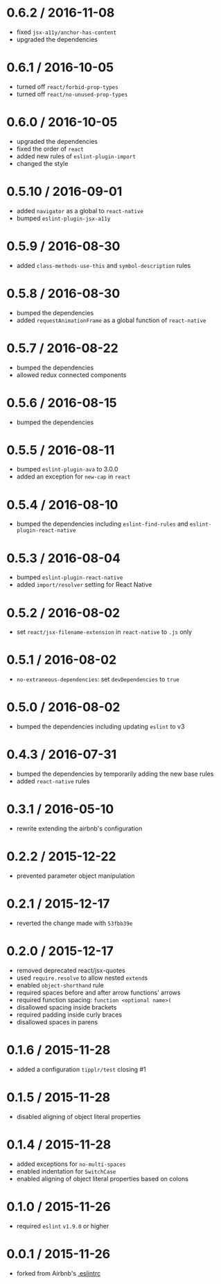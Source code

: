 0.6.2 / 2016-11-08
==================
  - fixed `jsx-a11y/anchor-has-content`
  - upgraded the dependencies

0.6.1 / 2016-10-05
==================
  - turned off `react/forbid-prop-types`
  - turned off `react/no-unused-prop-types`

0.6.0 / 2016-10-05
==================
  - upgraded the dependencies
  - fixed the order of `react`
  - added new rules of `eslint-plugin-import`
  - changed the style

0.5.10 / 2016-09-01
==================
  - added `navigator` as a global to `react-native`
  - bumped `eslint-plugin-jsx-a11y`

0.5.9 / 2016-08-30
==================
  - added `class-methods-use-this` and `symbol-description` rules

0.5.8 / 2016-08-30
==================
  - bumped the dependencies
  - added `requestAnimationFrame` as a global function of `react-native`

0.5.7 / 2016-08-22
==================
  - bumped the dependencies
  - allowed redux connected components

0.5.6 / 2016-08-15
==================
  - bumped the dependencies

0.5.5 / 2016-08-11
==================
  - bumped `eslint-plugin-ava` to 3.0.0
  - added an exception for `new-cap` in `react`

0.5.4 / 2016-08-10
==================
  - bumped the dependencies including `eslint-find-rules` and `eslint-plugin-react-native`

0.5.3 / 2016-08-04
==================
  - bumped `eslint-plugin-react-native`
  - added `import/resolver` setting for React Native

0.5.2 / 2016-08-02
==================
  - set `react/jsx-filename-extension` in `react-native` to `.js` only

0.5.1 / 2016-08-02
==================
  - `no-extraneous-dependencies`: set `devDependencies` to `true`

0.5.0 / 2016-08-02
==================
  - bumped the dependencies including updating `eslint` to v3

0.4.3 / 2016-07-31
==================
  - bumped the dependencies by temporarily adding the new base rules
  - added `react-native` rules

0.3.1 / 2016-05-10
==================
  - rewrite extending the airbnb's configuration

0.2.2 / 2015-12-22
==================
  - prevented parameter object manipulation

0.2.1 / 2015-12-17
==================
  - reverted the change made with `53fbb39e`

0.2.0 / 2015-12-17
==================
  - removed deprecated react/jsx-quotes
  - used `require.resolve` to allow nested `extend`s
  - enabled `object-shorthand` rule
  - required spaces before and after arrow functions' arrows
  - required function spacing: `function <optional name>(`
  - disallowed spacing inside brackets
  - required padding inside curly braces
  - disallowed spaces in parens

0.1.6 / 2015-11-28
==================
  - added a configuration `tipplr/test` closing #1

0.1.5 / 2015-11-28
==================
  - disabled aligning of object literal properties

0.1.4 / 2015-11-28
==================
  - added exceptions for `no-multi-spaces`
  - enabled indentation for `SwitchCase`
  - enabled aligning of object literal properties based on colons

0.1.0 / 2015-11-26
==================
  - required `eslint` `v1.9.0` or higher

0.0.1 / 2015-11-26
==================
  - forked from Airbnb's [.eslintrc](https://github.com/airbnb/javascript/tree/master/packages/eslint-config-airbnb)

